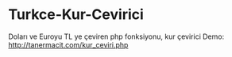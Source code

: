 # Turkce-Kur-Cevirici
Doları ve Euroyu TL ye çeviren php fonksiyonu, kur çevirici 
Demo: http://tanermacit.com/kur_ceviri.php
